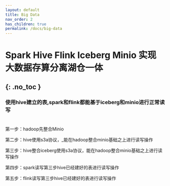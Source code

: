 ```yaml
---
layout: default
title: Big Data
nav_order: 2
has_children: true
permalink: /docs/big-data
---
```


# Spark Hive Flink Iceberg Minio 实现大数据存算分离湖仓一体
{: .no_toc }
---

### 使用hive建立的表,spark和flink都能基于iceberg和minio进行正常读写

#

 第一步：hadoop先整合Minio </p>
 第二步：hive使用s3a协议，_能在hadoop整合minio基础之上进行读写操作 </p>
 第三步：hive整合iceberg使用s3a协议，能在hadoop整合minio基础之上进行读写操作 </p>
 第四步：spark读写第三步hive已经建好的表进行读写操作 </p>
 第五步：flink读写第三步hive已经建好的表进行读写操作 </p>